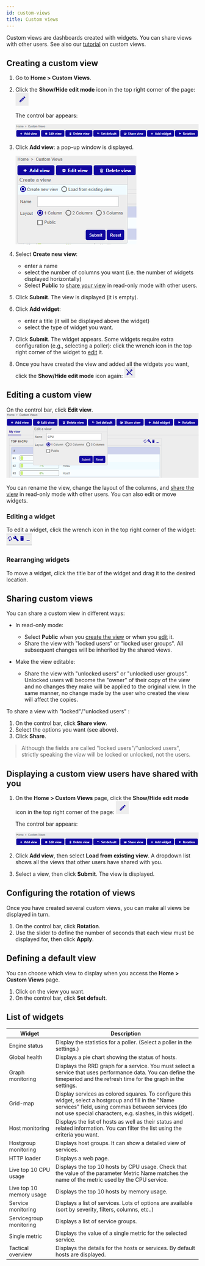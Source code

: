 ```yaml
---
id: custom-views
title: Custom views
---
```


Custom views are dashboards created with widgets. You can share views with other users. See also our [tutorial](../getting-started/create-custom-view.md) on custom views.

## Creating a custom view

1. Go to **Home > Custom Views**.

2. Click the **Show/Hide edit mode** icon in the top right corner of the page: ![image](../assets/alerts/edit_mode.png)
    
    The control bar appears:

    ![image](../assets/alerts/bar.png)

3. Click **Add view**: a pop-up window is displayed.

    ![image](../assets/alerts/view_add.png)

4. Select **Create new view**:
    - enter a name
    - select the number of columns you want (i.e. the number of widgets displayed horizontally)
    - Select **Public** to [share your view](#sharing-custom-views) in read-only mode with other users.
    
5. Click **Submit**. The view is displayed (it is empty).

6. Click **Add widget**: 
    - enter a title (it will be displayed above the widget) 
    - select the type of widget you want.

7. Click **Submit**. The widget appears. Some widgets require extra configuration (e.g., selecting a poller): click the wrench icon in the top right corner of the widget to [edit](#editing-a-widget) it.

8. Once you have created the view and added all the widgets you want, click the **Show/Hide edit mode** icon again: ![image](../assets/alerts/no_edit_mode.png)


## Editing a custom view

On the control bar, click **Edit view**. ![image](../assets/alerts/view_edit.png)

You can rename the view, change the layout of the columns, and [share the view](#sharing-custom-views) in read-only mode with other users. You can also edit or move widgets.

### Editing a widget

To edit a widget, click the wrench icon in the top right corner of the widget: ![image](../assets/alerts/widget_controls.png)

### Rearranging widgets

To move a widget, click the title bar of the widget and drag it to the desired location.

## Sharing custom views

You can share a custom view in different ways:

- In read-only mode: 
    - Select **Public** when you [create the view](#creating-a-custom-view) or when you [edit](#editing-a-custom-view) it.
    - Share the view with "locked users" or "locked user groups". All subsequent changes will be inherited by the shared views.

- Make the view editable:
    - Share the view with "unlocked users" or "unlocked user groups". Unlocked users will become the "owner" of their copy of the view and no
    changes they make will be applied to the original view. In the same manner, no change made by the user who created the view will affect the copies.
    
To share a view with "locked"/"unlocked users" :

1. On the control bar, click **Share view**.
2. Select the options you want (see above).
3. Click **Share**.

> Although the fields are called "locked users"/"unlocked users", strictly speaking the *view* will be locked or unlocked, not the users.

## Displaying a custom view users have shared with you

1. On the **Home > Custom Views** page, click the **Show/Hide edit mode** icon in the top right corner of the page: ![image](../assets/alerts/edit_mode.png#thumbnail1)

    The control bar appears:

    ![image](../assets/alerts/bar.png)

2. Click **Add view**, then select **Load from existing view**. A dropdown list shows all the views that other users have shared with you. 

3. Select a view, then click **Submit**. The view is displayed.

## Configuring the rotation of views

Once you have created several custom views, you can make all views be displayed in turn.

1. On the control bar, click **Rotation**. 
2. Use the slider to define the number of seconds that each view must be displayed for, then click **Apply**.

## Defining a default view

You can choose which view to display when you access the **Home > Custom Views** page.

1. Click on the view you want.
2. On the control bar, click **Set default**.

## List of widgets

| Widget                   | Description                                                                                                                                                                                                                                                                                                    |
|--------------------------|----------------------------------------------------------------------------------------------------------------------------------------------------------------------------------------------------------------------------------------------------------------------------------------------------------------|
| Engine status            | Display the statistics for a poller. (Select a poller in the settings.)                                                                                                                                                                                                                                         |
| Global health            |  Displays a pie chart showing the status of hosts.                                                                                                                                                                                                                                                                                              |
| Graph monitoring         | Displays the RRD graph for a service. You must select a service that uses performance data. You can define the timeperiod and the refresh time for the graph in the settings.                                                                                 |
| Grid-map                 | Display services as colored squares. To configure this widget, select a hostgroup and fill in the "Name services" field, using commas between services (do not use special characters, e.g. slashes, in this widget). |
| Host monitoring          | Displays the list of hosts as well as their status and related information. You can filter the list using the criteria you want.                                                                                                                                                                                                                                                                                   |
| Hostgroup monitoring     | Displays host groups. It can show a detailed view of services.                                                                                                                                                                                                                    |
| HTTP loader              | Displays a web page.                                                                                                                                                                                                                                                                                                               |
| Live top 10 CPU usage    | Displays the top 10 hosts by CPU usage. Check that the value of the parameter Metric Name matches the name of the metric used by the CPU service.                                                                                                                   |
| Live top 10 memory usage | Displays the top 10 hosts by memory usage.                                                                                                                                                                                                                                                                                               |
| Service monitoring       | Displays a list of services. Lots of options are available (sort by severity, filters, columns, etc..)                                                                                                                                             |
| Servicegroup monitoring  |  Displays a list of service groups.                                                                                                                                                                                                                                                                                                              |
| Single metric            | Displays the value of a single metric for the selected service. |
| Tactical overview        | Displays the details for the hosts or services. By default hosts are displayed.                                                                                                                                                              |
